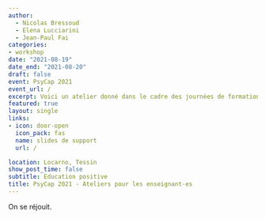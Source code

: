 ```yaml
---
author:
  - Nicolas Bressoud
  - Elena Lucciarini
  - Jean-Paul Fai
categories:
- workshop
date: "2021-08-19"
date_end: "2021-08-20"
draft: false
event: PsyCap 2021
event_url: /
excerpt: Voici un atelier donné dans le cadre des journées de formation et réseautage Capital Psychologique 2021 au Tessin.
featured: true
layout: single
links:
- icon: door-open
  icon_pack: fas
  name: slides de support
  url: /

location: Locarno, Tessin
show_post_time: false
subtitle: Education positive
title: PsyCap 2021 - Ateliers pour les enseignant·es
---
```


On se réjouit.